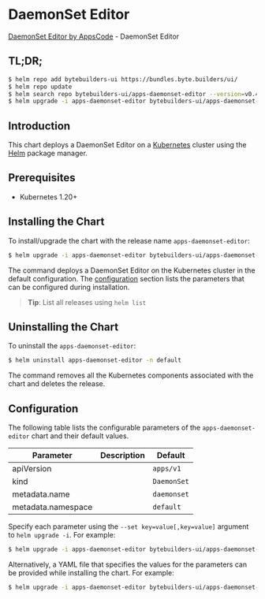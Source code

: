 # DaemonSet Editor

[DaemonSet Editor by AppsCode](https://byte.builders) - DaemonSet Editor

## TL;DR;

```bash
$ helm repo add bytebuilders-ui https://bundles.byte.builders/ui/
$ helm repo update
$ helm search repo bytebuilders-ui/apps-daemonset-editor --version=v0.4.18
$ helm upgrade -i apps-daemonset-editor bytebuilders-ui/apps-daemonset-editor -n default --create-namespace --version=v0.4.18
```

## Introduction

This chart deploys a DaemonSet Editor on a [Kubernetes](http://kubernetes.io) cluster using the [Helm](https://helm.sh) package manager.

## Prerequisites

- Kubernetes 1.20+

## Installing the Chart

To install/upgrade the chart with the release name `apps-daemonset-editor`:

```bash
$ helm upgrade -i apps-daemonset-editor bytebuilders-ui/apps-daemonset-editor -n default --create-namespace --version=v0.4.18
```

The command deploys a DaemonSet Editor on the Kubernetes cluster in the default configuration. The [configuration](#configuration) section lists the parameters that can be configured during installation.

> **Tip**: List all releases using `helm list`

## Uninstalling the Chart

To uninstall the `apps-daemonset-editor`:

```bash
$ helm uninstall apps-daemonset-editor -n default
```

The command removes all the Kubernetes components associated with the chart and deletes the release.

## Configuration

The following table lists the configurable parameters of the `apps-daemonset-editor` chart and their default values.

|     Parameter      | Description |        Default         |
|--------------------|-------------|------------------------|
| apiVersion         |             | <code>apps/v1</code>   |
| kind               |             | <code>DaemonSet</code> |
| metadata.name      |             | <code>daemonset</code> |
| metadata.namespace |             | <code>default</code>   |


Specify each parameter using the `--set key=value[,key=value]` argument to `helm upgrade -i`. For example:

```bash
$ helm upgrade -i apps-daemonset-editor bytebuilders-ui/apps-daemonset-editor -n default --create-namespace --version=v0.4.18 --set apiVersion=apps/v1
```

Alternatively, a YAML file that specifies the values for the parameters can be provided while
installing the chart. For example:

```bash
$ helm upgrade -i apps-daemonset-editor bytebuilders-ui/apps-daemonset-editor -n default --create-namespace --version=v0.4.18 --values values.yaml
```
